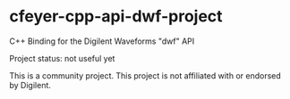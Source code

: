 # cfeyer-cpp-api-dwf-project
C++ Binding for the Digilent Waveforms "dwf" API

Project status: not useful yet

This is a community project. This project is not affiliated with or endorsed by Digilent.
